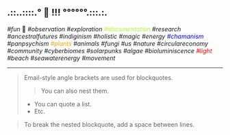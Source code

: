 ##  .::..::::.° :eyes:  !!! °°°°°°.:::.:. 



*#fun* :balloon: 
*#observation #exploration <span style="color:greenyellow;">#documentation</span> #research*
*#ancestralfutures #indiginism #holistic #magic #energy <span style="color:blue;">#chamanism</span> #panpsychism*
*<span style="color:orange;">#plants</span> #animals #fungi #us #nature*
*#circulareconomy #community*
*#cyberbiomes #solarpunks*
*#algae #bioluminiscence <span style="color:red">#light</span> #beach #seawaterenergy #movement*

***


> Email-style angle brackets are used for blockquotes.
>> You can also nest them.
>>
> * You can quote a list.
> * Etc.

> To break the nested blockquote, add a space between lines.

